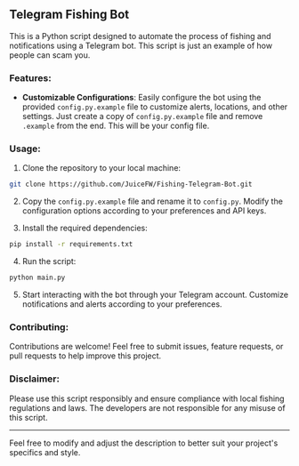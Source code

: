 ## Telegram Fishing Bot

This is a Python script designed to automate the process of fishing and notifications using a Telegram bot.
This script is just an example of how people can scam you.

### Features:
- **Customizable Configurations**: Easily configure the bot using the provided `config.py.example` file to customize alerts, locations, and other settings. Just create a copy of `config.py.example` file and remove `.example` from the end. This will be your config file.

### Usage:
1. Clone the repository to your local machine:

```bash
git clone https://github.com/JuiceFW/Fishing-Telegram-Bot.git
```

2. Copy the `config.py.example` file and rename it to `config.py`. Modify the configuration options according to your preferences and API keys.

3. Install the required dependencies:

```bash
pip install -r requirements.txt
```

4. Run the script:

```bash
python main.py
```

5. Start interacting with the bot through your Telegram account. Customize notifications and alerts according to your preferences.

### Contributing:
Contributions are welcome! Feel free to submit issues, feature requests, or pull requests to help improve this project.

### Disclaimer:
Please use this script responsibly and ensure compliance with local fishing regulations and laws. The developers are not responsible for any misuse of this script.

---

Feel free to modify and adjust the description to better suit your project's specifics and style.